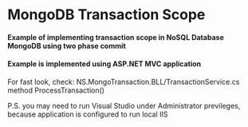 # MongoDB Transaction Scope
#### Example of implementing transaction scope in NoSQL Database MongoDB using two phase commit
#### Example is implemented using ASP.NET MVC application

For fast look, check: NS.MongoTransaction.BLL/TransactionService.cs method ProcessTransaction()

P.S. you may need to run Visual Studio under Administrator previleges, because application is configured to run local IIS
